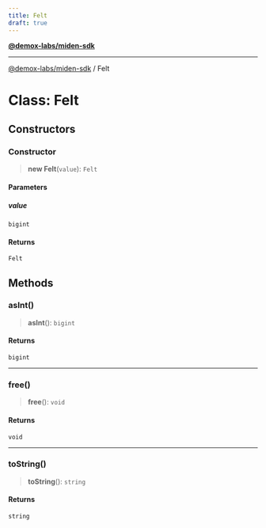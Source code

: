 ```yaml
---
title: Felt
draft: true
---
```


[**@demox-labs/miden-sdk**](../index)

***

[@demox-labs/miden-sdk](../index) / Felt

# Class: Felt

## Constructors

### Constructor

> **new Felt**(`value`): `Felt`

#### Parameters

##### value

`bigint`

#### Returns

`Felt`

## Methods

### asInt()

> **asInt**(): `bigint`

#### Returns

`bigint`

***

### free()

> **free**(): `void`

#### Returns

`void`

***

### toString()

> **toString**(): `string`

#### Returns

`string`
